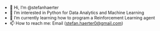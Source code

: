 - 👋 Hi, I’m @stefanhaerter
- 👀 I’m interested in Python for Data Analytics and Machine Learning
- 🌱 I’m currently learning how to program a Reinforcement Learning agent
- 📫 How to reach me: Email (stefan.haerter0@gmail.com)

<!---
stefanhaerter/stefanhaerter is a ✨ special ✨ repository because its `README.md` (this file) appears on your GitHub profile.
You can click the Preview link to take a look at your changes.
--->
